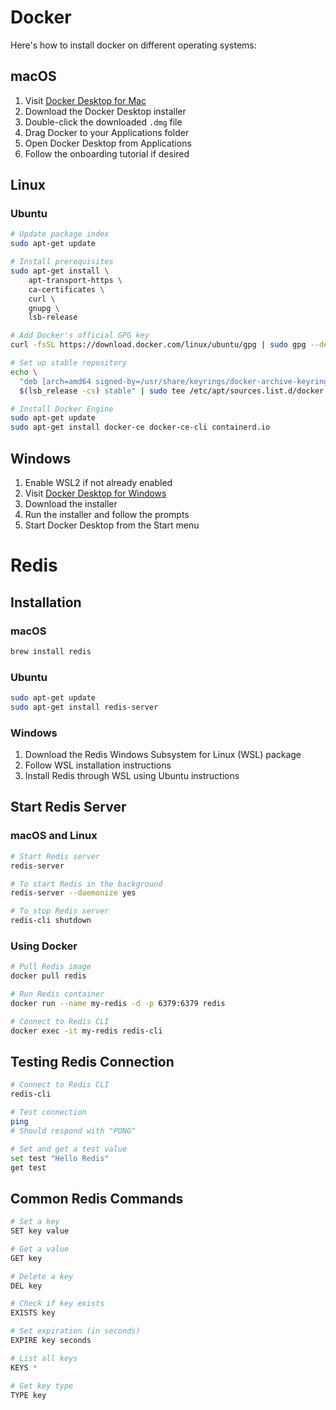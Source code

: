 # Docker

Here's how to install docker on different operating systems:

## macOS

1. Visit [Docker Desktop for Mac](https://www.docker.com/products/docker-desktop)
2. Download the Docker Desktop installer
3. Double-click the downloaded `.dmg` file
4. Drag Docker to your Applications folder
5. Open Docker Desktop from Applications
6. Follow the onboarding tutorial if desired

## Linux

### Ubuntu

```bash
# Update package index
sudo apt-get update

# Install prerequisites
sudo apt-get install \
    apt-transport-https \
    ca-certificates \
    curl \
    gnupg \
    lsb-release

# Add Docker's official GPG key
curl -fsSL https://download.docker.com/linux/ubuntu/gpg | sudo gpg --dearmor -o /usr/share/keyrings/docker-archive-keyring.gpg

# Set up stable repository
echo \
  "deb [arch=amd64 signed-by=/usr/share/keyrings/docker-archive-keyring.gpg] https://download.docker.com/linux/ubuntu \
  $(lsb_release -cs) stable" | sudo tee /etc/apt/sources.list.d/docker.list > /dev/null

# Install Docker Engine
sudo apt-get update
sudo apt-get install docker-ce docker-ce-cli containerd.io
```

## Windows

1. Enable WSL2 if not already enabled
2. Visit [Docker Desktop for Windows](https://www.docker.com/products/docker-desktop)
3. Download the installer
4. Run the installer and follow the prompts
5. Start Docker Desktop from the Start menu

# Redis

## Installation

### macOS

```bash
brew install redis
```

### Ubuntu

```bash
sudo apt-get update
sudo apt-get install redis-server
```

### Windows

1. Download the Redis Windows Subsystem for Linux (WSL) package
2. Follow WSL installation instructions
3. Install Redis through WSL using Ubuntu instructions

## Start Redis Server

### macOS and Linux

```bash
# Start Redis server
redis-server

# To start Redis in the background
redis-server --daemonize yes

# To stop Redis server
redis-cli shutdown
```

### Using Docker

```bash
# Pull Redis image
docker pull redis

# Run Redis container
docker run --name my-redis -d -p 6379:6379 redis

# Connect to Redis CLI
docker exec -it my-redis redis-cli
```

## Testing Redis Connection

```bash
# Connect to Redis CLI
redis-cli

# Test connection
ping
# Should respond with "PONG"

# Set and get a test value
set test "Hello Redis"
get test
```

## Common Redis Commands

```bash
# Set a key
SET key value

# Get a value
GET key

# Delete a key
DEL key

# Check if key exists
EXISTS key

# Set expiration (in seconds)
EXPIRE key seconds

# List all keys
KEYS *

# Get key type
TYPE key
```
